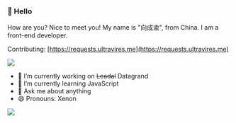### 👋 Hello

How are you? Nice to meet you! My name is "向成渝", from China. I am a front-end developer.

Contributing: [https://requests.ultravires.me](https://requests.ultravires.me)

![](https://visitor-badge.glitch.me/badge?page_id=ultravires.ultravires)

- 🔭 I’m currently working on ~~Leadal~~ Datagrand
- 🌱 I’m currently learning JavaScript
- 💬 Ask me about anything
- 😄 Pronouns: Xenon

<!--
**ultravires/ultravires** is a ✨ _special_ ✨ repository because its `README.md` (this file) appears on your GitHub profile.

Here are some ideas to get you started:

- 🔭 I’m currently working on ...
- 🌱 I’m currently learning ...
- 👯 I’m looking to collaborate on ...
- 🤔 I’m looking for help with ...
- 💬 Ask me about ...
- 📫 How to reach me: ...
- 😄 Pronouns: ...
- ⚡ Fun fact: ...
-->

![](https://github-readme-stats.vercel.app/api?username=ultravires)
